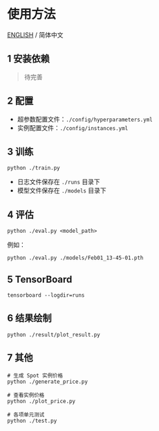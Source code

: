 # 使用方法

[ENGLISH](./README.md) / 简体中文

## 1 安装依赖

> 待完善

## 2 配置

- 超参数配置文件：`./config/hyperparameters.yml`
- 实例配置文件：`./config/instances.yml`

## 3 训练

```shell
python ./train.py
```

- 日志文件保存在 `./runs` 目录下
- 模型文件保存在 `./models` 目录下

## 4 评估

```shell
python ./eval.py <model_path>
```

例如：

```shell
python ./eval.py ./models/Feb01_13-45-01.pth
```

## 5 TensorBoard

```shell
tensorboard --logdir=runs
```

## 6 结果绘制

```shell
python ./result/plot_result.py
```

## 7 其他

```shell
# 生成 Spot 实例价格
python ./generate_price.py

# 查看实例价格
python ./plot_price.py

# 各项单元测试
python ./test.py
```
